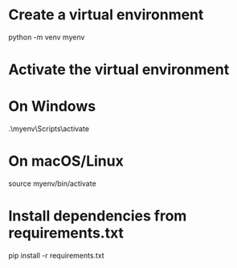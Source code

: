 # Create a virtual environment
python -m venv myenv

# Activate the virtual environment
# On Windows
.\myenv\Scripts\activate


# On macOS/Linux
source myenv/bin/activate

# Install dependencies from requirements.txt
pip install -r requirements.txt
